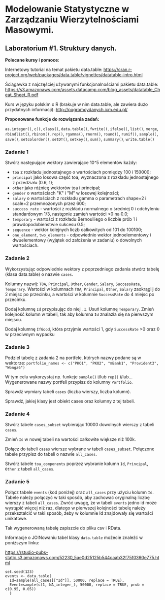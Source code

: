 

# Modelowanie Statystyczne w Zarządzaniu Wierzytelnościami Masowymi.

## Laboratorium \#1. Struktury danych.

__Polecane kursy i pomoce:__

Internetowy tutorial na temat pakietu data.table:
https://cran.r-project.org/web/packages/data.table/vignettes/datatable-intro.html

Ściągawka z najczęściej używanymi funkcjonalnościami pakietu data.table:
https://s3.amazonaws.com/assets.datacamp.com/blog_assets/datatable_Cheat_Sheet_R.pdf

Kurs w języku polskim o R (brakuje w nim data.table, ale zawiera dużo przydatnych informacji):
http://pogromcydanych.icm.edu.pl/


__Proponowane funkcje do rozwiązania zadań:__

`as.integer()`, `c()`, `class()`, `data.table()`, `fwrite()`, `ifelse()`, `list()`, `merge`, `rbindlist()`, `rbinom()`, `rep()`, `rgamma()`, `rnorm()`, `round()`, `runif()`, `sample()`, `save()`, `setcolorder()`, `setDT()`, `setkey()`, `sum()`, `summary()`, `write.table()`


### Zadanie 1

Stwórz następujące wektory zawierające 10^5 elementów każdy:

- `toa` z rozkładu jednostajnego o wartościach pomiędzy 100 i 150000;
- `principal` jako losowa część toa, wyznaczona z rozkładu jednostajnego z przedziału (0.6, 1);
- `other` jako różnicę wektorów toa i principal;
- `gender` o wartościach "K" i "M" w losowej kolejności;
- `salary` o wartościach z rozkładu gamma o parametrach shape=2 i scale=2 przemnożonych przez 600;
- `success_rate` - wartości z rozkładu normalnego o średniej 0 i odchyleniu standardowym 1/3, następnie zamień wartości <0 na 0.0;
- `temporary` - wartości z rozkładu Bernoulliego o liczbie prób 1 i prawdopodobieństwie sukcesu 0.5;
- `sequence` - wektor kolejnych liczb całkowitych od 101 do 100100;
- `one_element`, `two_elements` - odpowiednio wektor jednoelementowy i dwuelementowy (wyjątek od założenia w zadaniu) o dowolnych wartościach.


### Zadanie 2

Wykorzystując odpowiednie wektory z poprzedniego zadania stwórz tabelę (klasa data.table) o nazwie `cases`. 

Kolumny nazwij: `TOA`, `Principal`, `Other`, `Gender`, `Salary`, `SuccessRate`, `Temporary`. Wartości w kolumnach `TOA`, `Principal`, `Other`, `Salary` zaokrąglij do 2 miejsc po przecinku, a wartości w kolumnie `SuccessRate` do 4 miejsc po przecinku.

Dodaj kolumnę `Id` przypisując do niej `.I`. Usuń kolumnę `Temporary`. Zmień kolejność kolumn w tabeli, tak aby kolumna `Id` znalazła się na pierwszym miejscu.

Dodaj kolumnę `IfGood`, która przyjmie wartości 1, gdy `SuccessRate` >0 oraz 0 w przeciwnym wypadku


### Zadanie 3

Podziel tabelę z zadania 2 na portfele, których nazwy podane są w wektorze: 
`portfolio_names <- c("PKO1", "PKO2", "mBank1", "Provident3", "Wonga6")`

W tym celu wykorzystaj np. funkcje `sample()` i/lub `rep()` i/lub... Wygenerowane nazwy portfeli przypisz do kolumny `Portfolio`.

Sprawdź wymiary tabeli `cases` (liczba wierszy, liczba kolumn).

Sprawdź, jakiej klasy jest obiekt cases oraz kolumny z tej tabeli.


### Zadanie 4

Stwórz tabele `cases_subset` wybierając 10000 dowolnych wierszy z tabeli `cases`.

Zmień `Id` w nowej tabeli na wartości całkowite większe niż 100k.

Dołącz do tabeli `cases` wiersze wybrane w tabeli `cases_subset`. Połączone tabele przypisz do tabeli o nazwie `all_cases`.

Stwórz tabele `toa_components` poprzez wybranie kolumn `Id`, `Principal`, `Other` z tabeli `all_cases`.


### Zadanie 5

Połącz tabele `events` (kod poniżej) oraz `all_cases` przy użyciu kolumn `Id`. 
Tabele należy połączyć w taki sposób, aby zachować oryginalną liczbę wierszy z tabeli `all_cases`.
Zwróć uwagę, że w tabeli `events` jedno id może wystąpić więcej niż raz, dlatego w pierwszej kolejności tabelę należy przekształcić w taki sposób, żeby w kolumnie Id znajdowały się wartości unikatowe.

Tak wygenerowaną tabelę zapiszcie do pliku csv i RData.

Informacje o JOINowaniu tabel klasy `data.table` możecie znaleźć w poniższym linku:

https://rstudio-pubs-static.s3.amazonaws.com/52230_5ae0d25125b544caab32f75f0360e775.html

```
set.seed(123)
events <- data.table(
  Id=sample(all_cases[["Id"]], 50000, replace = TRUE), 
  Event=sample(c(1, NA_integer_), 50000, replace = TRUE, prob = c(0.95, 0.05))
  )
```

